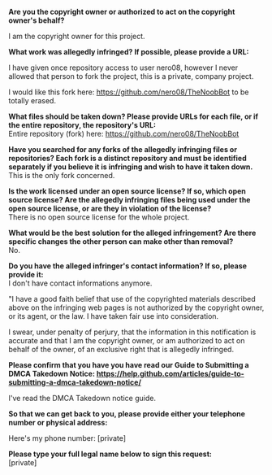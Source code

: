 **Are you the copyright owner or authorized to act on the copyright owner's behalf?**  

I am the copyright owner for this project.

**What work was allegedly infringed? If possible, please provide a URL:**  

I have given once repository access to user nero08, however I never allowed that person to fork the project, this is a private, company project.

I would like this fork here: https://github.com/nero08/TheNoobBot to be totally erased.

**What files should be taken down? Please provide URLs for each file, or if the entire repository, the repository's URL:**  
Entire repository (fork) here: https://github.com/nero08/TheNoobBot

**Have you searched for any forks of the allegedly infringing files or repositories? Each fork is a distinct repository and must be identified separately if you believe it is infringing and wish to have it taken down.**  
This is the only fork concerned.

**Is the work licensed under an open source license? If so, which open source license? Are the allegedly infringing files being used under the open source license, or are they in violation of the license?**  
There is no open source license for the whole project.

**What would be the best solution for the alleged infringement? Are there specific changes the other person can make other than removal?**  
No.

**Do you have the alleged infringer's contact information? If so, please provide it:**  
I don't have contact informations anymore.

"I have a good faith belief that use of the copyrighted materials described above on the infringing web pages is not authorized by the copyright owner, or its agent, or the law. I have taken fair use into consideration.

I swear, under penalty of perjury, that the information in this notification is accurate and that I am the copyright owner, or am authorized to act on behalf of the owner, of an exclusive right that is allegedly infringed.

**Please confirm that you have you have read our Guide to Submitting a DMCA Takedown Notice: https://help.github.com/articles/guide-to-submitting-a-dmca-takedown-notice/**  

I've read the DMCA Takedown notice guide.

**So that we can get back to you, please provide either your telephone number or physical address:**  

Here's my phone number: [private]  

**Please type your full legal name below to sign this request:**  
[private]  
